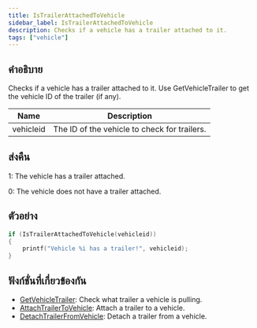 ```yaml
---
title: IsTrailerAttachedToVehicle
sidebar_label: IsTrailerAttachedToVehicle
description: Checks if a vehicle has a trailer attached to it.
tags: ["vehicle"]
---
```


## คำอธิบาย

Checks if a vehicle has a trailer attached to it. Use GetVehicleTrailer to get the vehicle ID of the trailer (if any).

| Name      | Description                                  |
| --------- | -------------------------------------------- |
| vehicleid | The ID of the vehicle to check for trailers. |

## ส่งคืน

1: The vehicle has a trailer attached.

0: The vehicle does not have a trailer attached.

## ตัวอย่าง

```c
if (IsTrailerAttachedToVehicle(vehicleid))
{
    printf("Vehicle %i has a trailer!", vehicleid);
}
```

## ฟังก์ชั่นที่เกี่ยวข้องกัน

- [GetVehicleTrailer](../../scripting/functions/GetVehicleTrailer.md): Check what trailer a vehicle is pulling.
- [AttachTrailerToVehicle](../../scripting/functions/AttachTrailerToVehicle.md): Attach a trailer to a vehicle.
- [DetachTrailerFromVehicle](../../scripting/functions/DetachTrailerFromVehicle.md): Detach a trailer from a vehicle.
